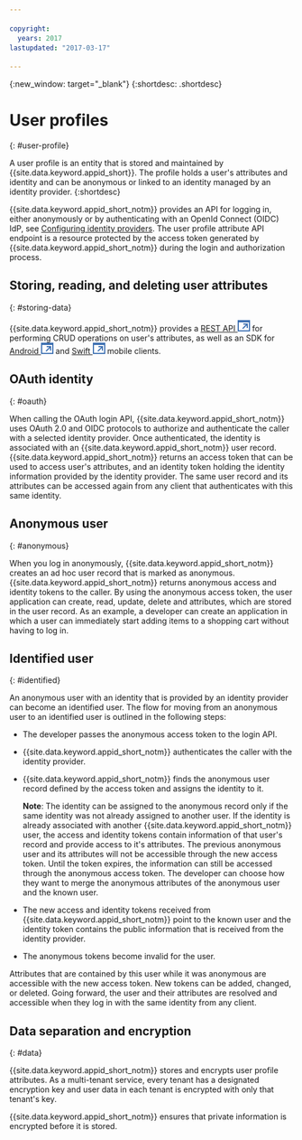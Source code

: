 ```yaml
---

copyright:
  years: 2017
lastupdated: "2017-03-17"

---
```


{:new_window: target="_blank"}
{:shortdesc: .shortdesc}


# User profiles
{: #user-profile}

A user profile is an entity that is stored and maintained by {{site.data.keyword.appid_short}}. The profile holds a user's attributes and identity and can be anonymous or linked to an identity managed by an identity provider.
{:shortdesc}

{{site.data.keyword.appid_short_notm}} provides an API for logging in, either anonymously or by authenticating with an OpenId Connect (OIDC) IdP, see [Configuring identity providers](/docs/services/appid/identity-providers.html#setting-up-idp). The user profile attribute API endpoint is a resource protected by the access token generated by {{site.data.keyword.appid_short_notm}} during the login and authorization process.


## Storing, reading, and deleting user attributes
{: #storing-data}



{{site.data.keyword.appid_short_notm}} provides a <a href="http://appid-oauth.ng.bluemix.net/swagger-ui/#!/Authorization_Server_V3/authorization" target="_blank">REST API <img src="../../icons/launch-glyph.svg" alt="External link icon"></a> for performing CRUD operations on user's attributes, as well as an SDK for <a href="https://github.com/ibm-cloud-security/appid-clientsdk-android" target="_blank">Android <img src="../../icons/launch-glyph.svg" alt="External link icon"></a> and <a href="https://github.com/ibm-cloud-security/appid-clientsdk-swift" target="_blank">Swift <img src="../../icons/launch-glyph.svg" alt="External link icon"></a> mobile clients.


## OAuth identity
{: #oauth}

When calling the OAuth login API, {{site.data.keyword.appid_short_notm}} uses OAuth 2.0 and OIDC protocols to authorize and authenticate the caller with a selected identity provider. Once authenticated, the identity is associated with an {{site.data.keyword.appid_short_notm}} user record. {{site.data.keyword.appid_short_notm}} returns an access token that can be used to access user's attributes, and an identity token holding the identity information provided by the identity provider. The same user record and its attributes can be accessed again from any client that authenticates with this same identity.


## Anonymous user
{: #anonymous}

When you log in anonymously, {{site.data.keyword.appid_short_notm}} creates an ad hoc user record that is marked as anonymous. {{site.data.keyword.appid_short_notm}} returns anonymous access and identity tokens to the caller. By using the anonymous access token, the user application can create, read, update, delete and attributes, which are stored in the user record. As an example, a developer can create an application in which a user can immediately start adding items to a shopping cart without having to log in.


## Identified user
{: #identified}

An anonymous user with an identity that is provided by an identity provider can become an identified user. The flow for moving from an anonymous user to an identified user is outlined in the following steps:

* The developer passes the anonymous access token to the login API.
* {{site.data.keyword.appid_short_notm}} authenticates the caller with the identity provider.
* {{site.data.keyword.appid_short_notm}} finds the anonymous user record defined by the access token and assigns the identity to it.

    **Note**: The identity can be assigned to the anonymous record only if the same identity was not already assigned to another user. If the identity is already associated with another {{site.data.keyword.appid_short_notm}} user, the access and identity tokens contain information of that user's record and provide access to it's attributes. The previous anonymous user and its attributes will not be accessible through the new access token. Until the token expires, the information can still be accessed through the anonymous access token. The developer can choose how they want to merge the anonymous attributes of the anonymous user and the known user.

* The new access and identity tokens received from {{site.data.keyword.appid_short_notm}} point to the known user and the identity token contains the public information that is received from the identity provider.
* The anonymous tokens become invalid for the user.

Attributes that are contained by this user while it was anonymous are accessible with the new access token. New tokens can be added, changed, or deleted. Going forward, the user and their attributes are resolved and accessible when they log in with the same identity from any client.


## Data separation and encryption
{: #data}

{{site.data.keyword.appid_short_notm}} stores and encrypts user profile attributes. As a multi-tenant service, every tenant has a designated encryption key and user data in each tenant is encrypted with only that tenant's key.

{{site.data.keyword.appid_short_notm}} ensures that private information is encrypted before it is stored.
